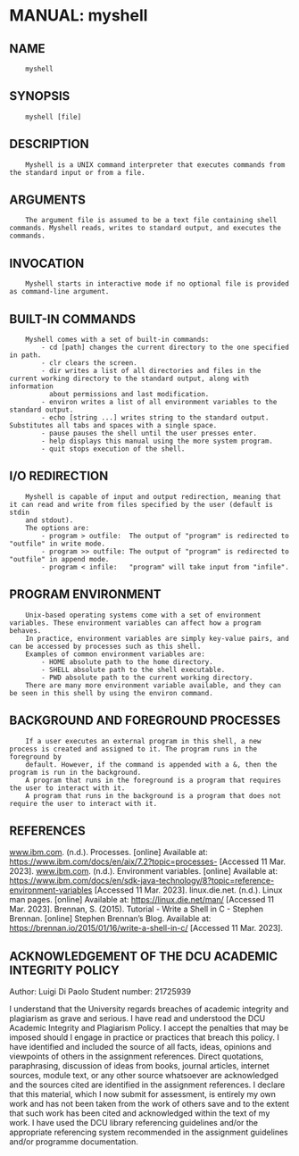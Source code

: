# MANUAL: myshell

## NAME
        myshell

## SYNOPSIS
        myshell [file]

## DESCRIPTION
        Myshell is a UNIX command interpreter that executes commands from the standard input or from a file.

## ARGUMENTS 
        The argument file is assumed to be a text file containing shell commands. Myshell reads, writes to standard output, and executes the commands.

## INVOCATION 
        Myshell starts in interactive mode if no optional file is provided as command-line argument.

## BUILT-IN COMMANDS 
        Myshell comes with a set of built-in commands:
            - cd [path] changes the current directory to the one specified in path.
            - clr clears the screen.
            - dir writes a list of all directories and files in the current working directory to the standard output, along with information 
              about permissions and last modification. 
            - environ writes a list of all environment variables to the standard output.
            - echo [string ...] writes string to the standard output. Substitutes all tabs and spaces with a single space.
            - pause pauses the shell until the user presses enter.
            - help displays this manual using the more system program.
            - quit stops execution of the shell.

## I/O REDIRECTION
        Myshell is capable of input and output redirection, meaning that it can read and write from files specified by the user (default is stdin 
        and stdout). 
        The options are:
            - program > outfile:  The output of "program" is redirected to "outfile" in write mode.
            - program >> outfile: The output of "program" is redirected to "outfile" in append mode.
            - program < infile:   "program" will take input from "infile".

## PROGRAM ENVIRONMENT
        Unix-based operating systems come with a set of environment variables. These environment variables can affect how a program behaves.
        In practice, environment variables are simply key-value pairs, and can be accessed by processes such as this shell.
        Examples of common environment variables are:
            - HOME absolute path to the home directory.
            - SHELL absolute path to the shell executable.
            - PWD absolute path to the current working directory. 
        There are many more environment variable available, and they can be seen in this shell by using the environ command.

## BACKGROUND AND FOREGROUND PROCESSES
        If a user executes an external program in this shell, a new process is created and assigned to it. The program runs in the foreground by
        default. However, if the command is appended with a &, then the program is run in the background.
        A program that runs in the foreground is a program that requires the user to interact with it.
        A program that runs in the background is a program that does not require the user to interact with it.

## REFERENCES
www.ibm.com. (n.d.). Processes. [online] Available at: https://www.ibm.com/docs/en/aix/7.2?topic=processes- [Accessed 11 Mar. 2023].
www.ibm.com. (n.d.). Environment variables. [online] Available at: https://www.ibm.com/docs/en/sdk-java-technology/8?topic=reference-environment-variables [Accessed 11 Mar. 2023].
linux.die.net. (n.d.). Linux man pages. [online] Available at: https://linux.die.net/man/ [Accessed 11 Mar. 2023].
Brennan, S. (2015). Tutorial - Write a Shell in C - Stephen Brennan. [online] Stephen Brennan’s Blog. Available at: https://brennan.io/2015/01/16/write-a-shell-in-c/ [Accessed 11 Mar. 2023].

## ACKNOWLEDGEMENT OF THE DCU ACADEMIC INTEGRITY POLICY
Author: Luigi Di Paolo
Student number: 21725939

I understand that the University regards breaches of academic integrity and
plagiarism as grave and serious.
I have read and understood the DCU Academic Integrity and Plagiarism Policy.
I accept the penalties that may be imposed should I engage in practice or
practices that breach this policy.
I have identified and included the source of all facts, ideas, opinions and 
viewpoints of others in the assignment references. Direct quotations, 
paraphrasing, discussion of ideas from books, journal articles, internet 
sources, module text, or any other source whatsoever are acknowledged and 
the sources cited are identified in the assignment references.
I declare that this material, which I now submit for assessment, is entirely
my own work and has not been taken from the work of others save and to the 
extent that such work has been cited and acknowledged within the text of my
work.
I have used the DCU library referencing guidelines and/or the appropriate 
referencing system recommended in the assignment guidelines and/or programme
documentation. 
